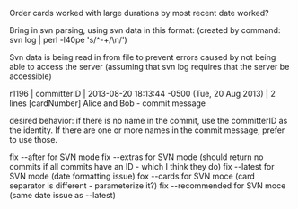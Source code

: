 Order cards worked with large durations by most recent date worked?


Bring in svn parsing, using svn data in this format:
(created by command: svn log | perl -l40pe 's/^-+/\n/')

Svn data is being read in from file to prevent errors caused by not being able to access the server (assuming that svn log requires that the server be accessible)


 r1196 | committerID | 2013-08-20 18:13:44 -0500 (Tue, 20 Aug 2013) | 2 lines  [cardNumber] Alice and Bob -  commit message

 desired behavior: if there is no name in the commit, use the committerID as the identity. If there are one or more names in the commit message, prefer to use those. 


 fix --after for SVN mode
 fix --extras for SVN mode (should return no commits if all commits have an ID - which I think they do)
 fix --latest for SVN mode (date formatting issue)
 fox --cards for SVN moce (card separator is different - parameterize it?)
 fix --recommended for SVN moce (same date issue as --latest)